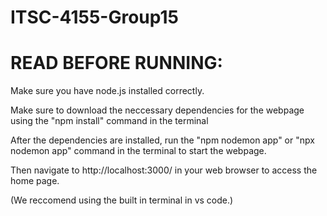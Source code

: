 # ITSC-4155-Group15

# READ BEFORE RUNNING:
Make sure you have node.js installed correctly.

Make sure to download the neccessary dependencies for the webpage using the "npm install" command in the terminal

After the dependencies are installed, run the "npm nodemon app" or "npx nodemon app" command in the terminal to start the webpage.

Then navigate to http://localhost:3000/ in your web browser to access the home page.

(We reccomend using the built in terminal in vs code.)
